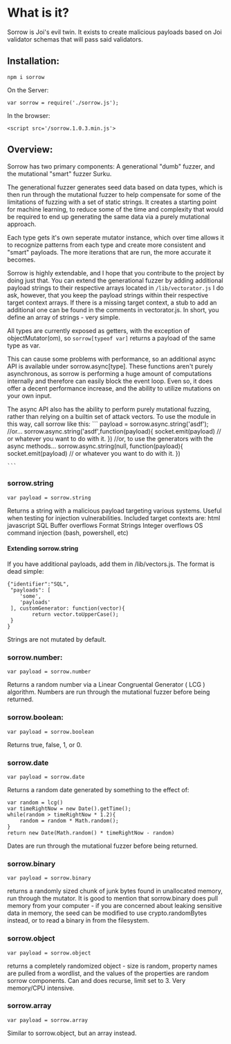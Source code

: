 
# What is it?
Sorrow is Joi's evil twin. 
It exists to create malicious payloads based on Joi validator schemas that will pass said validators.

## Installation:

```
npm i sorrow
```
On the Server:

```
var sorrow = require('./sorrow.js');
```
In the browser:
```
<script src='/sorrow.1.0.3.min.js'>
```

## Overview:
Sorrow has two primary components: A generational "dumb" fuzzer, and the mutational "smart" fuzzer Surku.

The generational fuzzer generates seed data based on data types, which is then run through the mutational fuzzer to help compensate for some of the limitations of fuzzing with a set of static strings. It creates a starting point for machine learning, to reduce some of the time and complexity that would be required to end up generating the same data via a purely mutational approach.

Each type gets it's own seperate mutator instance, which over time allows it to recognize patterns from each type and create more consistent and "smart" payloads. The more iterations that are run, the more accurate it becomes.

Sorrow is highly extendable, and I hope that you contribute to the project by doing just that. You can extend the generational fuzzer by adding additional payload strings to their respective arrays located in `/lib/vectorator.js` I do ask, however, that you keep the payload strings within their respective target context arrays. If there is a missing target context, a stub to add an additional one can be found in the comments in vectorator.js. In short, you define an array of strings - very simple. 

All types are currently exposed as getters, with the exception of objectMutator(om), so  `sorrow[typeof var]` returns a payload of the same type as var.

This can cause some problems with performance, so an additional async API is available under sorrow.async[type]. These functions aren't purely asynchronous, as sorrow is performing a huge amount of computations internally and therefore can easily block the event loop. Even so, it does offer a decent performance increase, and the ability to utilize mutations on your own input.


The async API also has the ability to perform purely mutational fuzzing, rather than relying on a builtin set of attack vectors. To use the module in this way, call sorrow like this:
	```
	payload = sorrow.async.string('asdf');
	//or...
	sorrow.async.string('asdf',function(payload){
		socket.emit(payload) // or whatever you want to do with it.
	})
	//or, to use the generators with the async methods...
	sorrow.async.string(null, function(payload){
		socket.emit(payload) // or whatever you want to do with it.
	})

	```



### sorrow.string

```
var payload = sorrow.string
```

Returns a string with a malicious payload targeting various systems. Useful when testing for injection vulnerabilities.
Included target contexts are:
html
javascript
SQL
Buffer overflows
Format Strings
Integer overflows
OS command injection (bash, powershell, etc)

#### Extending sorrow.string
If you have additional payloads, add them in /lib/vectors.js. The format is dead simple: 
```
{"identifier":"SQL",
 "payloads": [
 	'some',
 	'payloads'
 ], customGenerator: function(vector){
 		return vector.toUpperCase();
 }
}
```
Strings are not mutated by default.

### sorrow.number:
```
var payload = sorrow.number
```
Returns a random number via a Linear Congruental Generator ( LCG ) algorithm. Numbers are run through the mutational fuzzer before being returned.

### sorrow.boolean:
```
var payload = sorrow.boolean
```
Returns true, false, 1, or 0.

### sorrow.date
```
var payload = sorrow.date
```
Returns a random date generated by something to the effect of:
```
var random = lcg()
var timeRightNow = new Date().getTime();
while(random > timeRightNow * 1.2){
	random = random * Math.random();
}
return new Date(Math.random() * timeRightNow - random)
```
Dates are run through the mutational fuzzer before being returned.

### sorrow.binary 
```
var payload = sorrow.binary
```
returns a randomly sized chunk of junk bytes found in unallocated memory, run through the mutator. It is good to mention that sorrow.binary does pull memory from your computer - if you are concerned about leaking sensitive data in memory, the seed can be modified to use crypto.randomBytes instead, or to read a binary in from the filesystem.



### sorrow.object
```
var payload = sorrow.object
```

returns a completely randomized object - size is random, property names are pulled from a wordlist, and the values of the properties are random sorrow components. Can and does recurse, limit set to 3. Very memory/CPU intensive.



### sorrow.array
```
var payload = sorrow.array
```
Similar to sorrow.object, but an array instead.




